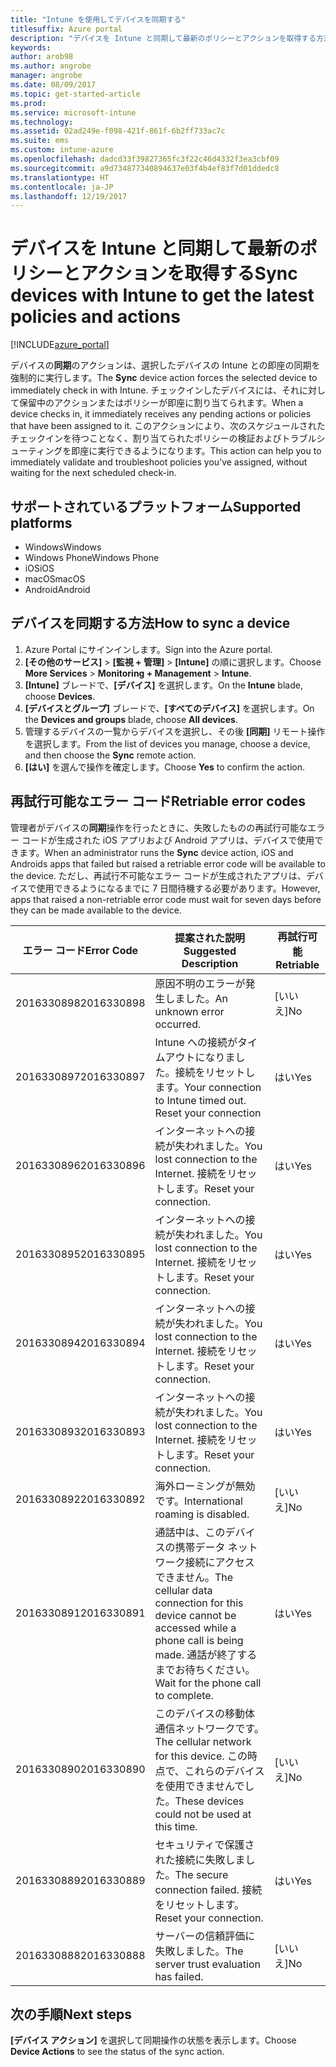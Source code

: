 ```yaml
---
title: "Intune を使用してデバイスを同期する"
titlesuffix: Azure portal
description: "デバイスを Intune と同期して最新のポリシーとアクションを取得する方法を説明します。\""
keywords: 
author: arob98
ms.author: angrobe
manager: angrobe
ms.date: 08/09/2017
ms.topic: get-started-article
ms.prod: 
ms.service: microsoft-intune
ms.technology: 
ms.assetid: 02ad249e-f098-421f-861f-6b2ff733ac7c
ms.suite: ems
ms.custom: intune-azure
ms.openlocfilehash: dadcd33f39827365fc3f22c46d4332f3ea3cbf09
ms.sourcegitcommit: a9d734877340894637e03f4b4ef83f7d01ddedc8
ms.translationtype: HT
ms.contentlocale: ja-JP
ms.lasthandoff: 12/19/2017
---
```

# <a name="sync-devices-with-intune-to-get-the-latest-policies-and-actions"></a><span data-ttu-id="6b5d3-103">デバイスを Intune と同期して最新のポリシーとアクションを取得する</span><span class="sxs-lookup"><span data-stu-id="6b5d3-103">Sync devices with Intune to get the latest policies and actions</span></span>


[!INCLUDE[azure_portal](./includes/azure_portal.md)]

<span data-ttu-id="6b5d3-104">デバイスの**同期**のアクションは、選択したデバイスの Intune との即座の同期を強制的に実行します。</span><span class="sxs-lookup"><span data-stu-id="6b5d3-104">The **Sync** device action forces the selected device to immediately check in with Intune.</span></span> <span data-ttu-id="6b5d3-105">チェックインしたデバイスには、それに対して保留中のアクションまたはポリシーが即座に割り当てられます。</span><span class="sxs-lookup"><span data-stu-id="6b5d3-105">When a device checks in, it immediately receives any pending actions or policies that have been assigned to it.</span></span>  <span data-ttu-id="6b5d3-106">このアクションにより、次のスケジュールされたチェックインを待つことなく、割り当てられたポリシーの検証およびトラブルシューティングを即座に実行できるようになります。</span><span class="sxs-lookup"><span data-stu-id="6b5d3-106">This action can help you to immediately validate and troubleshoot policies you’ve assigned, without waiting for the next scheduled check-in.</span></span>

## <a name="supported-platforms"></a><span data-ttu-id="6b5d3-107">サポートされているプラットフォーム</span><span class="sxs-lookup"><span data-stu-id="6b5d3-107">Supported platforms</span></span>

- <span data-ttu-id="6b5d3-108">Windows</span><span class="sxs-lookup"><span data-stu-id="6b5d3-108">Windows</span></span>
- <span data-ttu-id="6b5d3-109">Windows Phone</span><span class="sxs-lookup"><span data-stu-id="6b5d3-109">Windows Phone</span></span>
- <span data-ttu-id="6b5d3-110">iOS</span><span class="sxs-lookup"><span data-stu-id="6b5d3-110">iOS</span></span>
- <span data-ttu-id="6b5d3-111">macOS</span><span class="sxs-lookup"><span data-stu-id="6b5d3-111">macOS</span></span>
- <span data-ttu-id="6b5d3-112">Android</span><span class="sxs-lookup"><span data-stu-id="6b5d3-112">Android</span></span>

## <a name="how-to-sync-a-device"></a><span data-ttu-id="6b5d3-113">デバイスを同期する方法</span><span class="sxs-lookup"><span data-stu-id="6b5d3-113">How to sync a device</span></span>

1. <span data-ttu-id="6b5d3-114">Azure Portal にサインインします。</span><span class="sxs-lookup"><span data-stu-id="6b5d3-114">Sign into the Azure portal.</span></span>
2. <span data-ttu-id="6b5d3-115">**[その他のサービス]** > **[監視 + 管理]** > **[Intune]** の順に選択します。</span><span class="sxs-lookup"><span data-stu-id="6b5d3-115">Choose **More Services** > **Monitoring + Management** > **Intune**.</span></span>
3. <span data-ttu-id="6b5d3-116">**[Intune]** ブレードで、**[デバイス]** を選択します。</span><span class="sxs-lookup"><span data-stu-id="6b5d3-116">On the **Intune** blade, choose **Devices**.</span></span>
4. <span data-ttu-id="6b5d3-117">**[デバイスとグループ]** ブレードで、**[すべてのデバイス]** を選択します。</span><span class="sxs-lookup"><span data-stu-id="6b5d3-117">On the **Devices and groups** blade, choose **All devices**.</span></span>
5. <span data-ttu-id="6b5d3-118">管理するデバイスの一覧からデバイスを選択し、その後 **[同期]** リモート操作を選択します。</span><span class="sxs-lookup"><span data-stu-id="6b5d3-118">From the list of devices you manage, choose a device, and then choose the **Sync** remote action.</span></span>
7. <span data-ttu-id="6b5d3-119">**[はい]** を選んで操作を確定します。</span><span class="sxs-lookup"><span data-stu-id="6b5d3-119">Choose **Yes** to confirm the action.</span></span>


## <a name="retriable-error-codes"></a><span data-ttu-id="6b5d3-120">再試行可能なエラー コード</span><span class="sxs-lookup"><span data-stu-id="6b5d3-120">Retriable error codes</span></span>

<span data-ttu-id="6b5d3-121">管理者がデバイスの**同期**操作を行ったときに、失敗したものの再試行可能なエラー コードが生成された iOS アプリおよび Android アプリは、デバイスで使用できます。</span><span class="sxs-lookup"><span data-stu-id="6b5d3-121">When an administrator runs the **Sync** device action, iOS and Androids apps that failed but  raised a retriable error code will be available to the device.</span></span> <span data-ttu-id="6b5d3-122">ただし、再試行不可能なエラー コードが生成されたアプリは、デバイスで使用できるようになるまでに 7 日間待機する必要があります。</span><span class="sxs-lookup"><span data-stu-id="6b5d3-122">However, apps that raised a non-retriable error code must wait for seven days before they can be made available to the device.</span></span>


| <span data-ttu-id="6b5d3-123">エラー コード</span><span class="sxs-lookup"><span data-stu-id="6b5d3-123">Error Code</span></span>  | <span data-ttu-id="6b5d3-124">提案された説明</span><span class="sxs-lookup"><span data-stu-id="6b5d3-124">Suggested Description</span></span>                                                                                                                  | <span data-ttu-id="6b5d3-125">再試行可能</span><span class="sxs-lookup"><span data-stu-id="6b5d3-125">Retriable</span></span> |
|-------------|----------------------------------------------------------------------------------------------------------------------------------------|-----------|
| <span data-ttu-id="6b5d3-126">2016330898</span><span class="sxs-lookup"><span data-stu-id="6b5d3-126">2016330898</span></span> | <span data-ttu-id="6b5d3-127">原因不明のエラーが発生しました。</span><span class="sxs-lookup"><span data-stu-id="6b5d3-127">An unknown error occurred.</span></span>                                                                                                             | <span data-ttu-id="6b5d3-128">[いいえ]</span><span class="sxs-lookup"><span data-stu-id="6b5d3-128">No</span></span>        |
| <span data-ttu-id="6b5d3-129">2016330897</span><span class="sxs-lookup"><span data-stu-id="6b5d3-129">2016330897</span></span> | <span data-ttu-id="6b5d3-130">Intune への接続がタイムアウトになりました。接続をリセットします。</span><span class="sxs-lookup"><span data-stu-id="6b5d3-130">Your connection to Intune timed out. Reset your connection</span></span>                                                                             | <span data-ttu-id="6b5d3-131">はい</span><span class="sxs-lookup"><span data-stu-id="6b5d3-131">Yes</span></span>       |
| <span data-ttu-id="6b5d3-132">2016330896</span><span class="sxs-lookup"><span data-stu-id="6b5d3-132">2016330896</span></span> | <span data-ttu-id="6b5d3-133">インターネットへの接続が失われました。</span><span class="sxs-lookup"><span data-stu-id="6b5d3-133">You lost connection to the Internet.</span></span> <span data-ttu-id="6b5d3-134">接続をリセットします。</span><span class="sxs-lookup"><span data-stu-id="6b5d3-134">Reset your connection.</span></span>                                                                            | <span data-ttu-id="6b5d3-135">はい</span><span class="sxs-lookup"><span data-stu-id="6b5d3-135">Yes</span></span>       |
| <span data-ttu-id="6b5d3-136">2016330895</span><span class="sxs-lookup"><span data-stu-id="6b5d3-136">2016330895</span></span> | <span data-ttu-id="6b5d3-137">インターネットへの接続が失われました。</span><span class="sxs-lookup"><span data-stu-id="6b5d3-137">You lost connection to the Internet.</span></span> <span data-ttu-id="6b5d3-138">接続をリセットします。</span><span class="sxs-lookup"><span data-stu-id="6b5d3-138">Reset your connection.</span></span>                                                                            | <span data-ttu-id="6b5d3-139">はい</span><span class="sxs-lookup"><span data-stu-id="6b5d3-139">Yes</span></span>       |
| <span data-ttu-id="6b5d3-140">2016330894</span><span class="sxs-lookup"><span data-stu-id="6b5d3-140">2016330894</span></span> | <span data-ttu-id="6b5d3-141">インターネットへの接続が失われました。</span><span class="sxs-lookup"><span data-stu-id="6b5d3-141">You lost connection to the Internet.</span></span> <span data-ttu-id="6b5d3-142">接続をリセットします。</span><span class="sxs-lookup"><span data-stu-id="6b5d3-142">Reset your connection.</span></span>                                                                            | <span data-ttu-id="6b5d3-143">はい</span><span class="sxs-lookup"><span data-stu-id="6b5d3-143">Yes</span></span>       |
| <span data-ttu-id="6b5d3-144">2016330893</span><span class="sxs-lookup"><span data-stu-id="6b5d3-144">2016330893</span></span> | <span data-ttu-id="6b5d3-145">インターネットへの接続が失われました。</span><span class="sxs-lookup"><span data-stu-id="6b5d3-145">You lost connection to the Internet.</span></span> <span data-ttu-id="6b5d3-146">接続をリセットします。</span><span class="sxs-lookup"><span data-stu-id="6b5d3-146">Reset your connection.</span></span>                                                                            | <span data-ttu-id="6b5d3-147">はい</span><span class="sxs-lookup"><span data-stu-id="6b5d3-147">Yes</span></span>       |
| <span data-ttu-id="6b5d3-148">2016330892</span><span class="sxs-lookup"><span data-stu-id="6b5d3-148">2016330892</span></span> | <span data-ttu-id="6b5d3-149">海外ローミングが無効です。</span><span class="sxs-lookup"><span data-stu-id="6b5d3-149">International roaming is disabled.</span></span>                                                                                                     | <span data-ttu-id="6b5d3-150">[いいえ]</span><span class="sxs-lookup"><span data-stu-id="6b5d3-150">No</span></span>        |
| <span data-ttu-id="6b5d3-151">2016330891</span><span class="sxs-lookup"><span data-stu-id="6b5d3-151">2016330891</span></span> | <span data-ttu-id="6b5d3-152">通話中は、このデバイスの携帯データ ネットワーク接続にアクセスできません。</span><span class="sxs-lookup"><span data-stu-id="6b5d3-152">The cellular data connection for this device cannot be accessed while a phone call is being made.</span></span> <span data-ttu-id="6b5d3-153">通話が終了するまでお待ちください。</span><span class="sxs-lookup"><span data-stu-id="6b5d3-153">Wait for the phone call to complete.</span></span> | <span data-ttu-id="6b5d3-154">はい</span><span class="sxs-lookup"><span data-stu-id="6b5d3-154">Yes</span></span>       |
| <span data-ttu-id="6b5d3-155">2016330890</span><span class="sxs-lookup"><span data-stu-id="6b5d3-155">2016330890</span></span> | <span data-ttu-id="6b5d3-156">このデバイスの移動体通信ネットワークです。</span><span class="sxs-lookup"><span data-stu-id="6b5d3-156">The cellular network for this device.</span></span> <span data-ttu-id="6b5d3-157">この時点で、これらのデバイスを使用できませんでした。</span><span class="sxs-lookup"><span data-stu-id="6b5d3-157">These devices could not be used at this time.</span></span>                                                   | <span data-ttu-id="6b5d3-158">[いいえ]</span><span class="sxs-lookup"><span data-stu-id="6b5d3-158">No</span></span>        |
| <span data-ttu-id="6b5d3-159">2016330889</span><span class="sxs-lookup"><span data-stu-id="6b5d3-159">2016330889</span></span> | <span data-ttu-id="6b5d3-160">セキュリティで保護された接続に失敗しました。</span><span class="sxs-lookup"><span data-stu-id="6b5d3-160">The secure connection failed.</span></span> <span data-ttu-id="6b5d3-161">接続をリセットします。</span><span class="sxs-lookup"><span data-stu-id="6b5d3-161">Reset your connection.</span></span>                                                                                   | <span data-ttu-id="6b5d3-162">はい</span><span class="sxs-lookup"><span data-stu-id="6b5d3-162">Yes</span></span>       |
| <span data-ttu-id="6b5d3-163">2016330888</span><span class="sxs-lookup"><span data-stu-id="6b5d3-163">2016330888</span></span> | <span data-ttu-id="6b5d3-164">サーバーの信頼評価に失敗しました。</span><span class="sxs-lookup"><span data-stu-id="6b5d3-164">The server trust evaluation has failed.</span></span>                                                                                                | <span data-ttu-id="6b5d3-165">[いいえ]</span><span class="sxs-lookup"><span data-stu-id="6b5d3-165">No</span></span>        |

## <a name="next-steps"></a><span data-ttu-id="6b5d3-166">次の手順</span><span class="sxs-lookup"><span data-stu-id="6b5d3-166">Next steps</span></span>

<span data-ttu-id="6b5d3-167">**[デバイス アクション]** を選択して同期操作の状態を表示します。</span><span class="sxs-lookup"><span data-stu-id="6b5d3-167">Choose **Device Actions** to see the status of the sync action.</span></span> 
